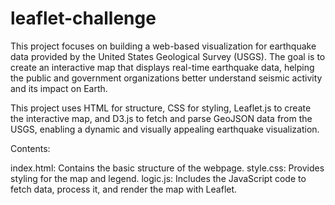 # leaflet-challenge

This project focuses on building a web-based visualization for earthquake data provided by the United States Geological Survey (USGS). The goal is to create an interactive map that displays real-time earthquake data, helping the public and government organizations better understand seismic activity and its impact on Earth.

This project uses HTML for structure, CSS for styling, Leaflet.js to create the interactive map, and D3.js to fetch and parse GeoJSON data from the USGS, enabling a dynamic and visually appealing earthquake visualization.

Contents:

index.html: Contains the basic structure of the webpage.
style.css: Provides styling for the map and legend.
logic.js: Includes the JavaScript code to fetch data, process it, and render the map with Leaflet.
